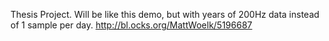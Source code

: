 Thesis Project. Will be like this demo, but with years of 200Hz data instead of 1 sample per day.
http://bl.ocks.org/MattWoelk/5196687
